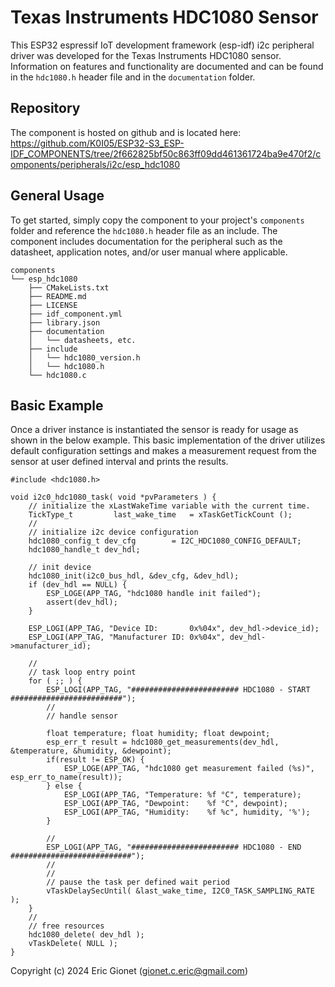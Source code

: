 # Texas Instruments HDC1080 Sensor
This ESP32 espressif IoT development framework (esp-idf) i2c peripheral driver was developed for the Texas Instruments HDC1080 sensor.  Information on features and functionality are documented and can be found in the `hdc1080.h` header file and in the `documentation` folder.

## Repository
The component is hosted on github and is located here: https://github.com/K0I05/ESP32-S3_ESP-IDF_COMPONENTS/tree/2f662825bf50c863ff09dd461361724ba9e470f2/components/peripherals/i2c/esp_hdc1080

## General Usage
To get started, simply copy the component to your project's `components` folder and reference the `hdc1080.h` header file as an include.  The component includes documentation for the peripheral such as the datasheet, application notes, and/or user manual where applicable.

```
components
└── esp_hdc1080
    ├── CMakeLists.txt
    ├── README.md
    ├── LICENSE
    ├── idf_component.yml
    ├── library.json
    ├── documentation
    │   └── datasheets, etc.
    ├── include
    │   └── hdc1080_version.h
    │   └── hdc1080.h
    └── hdc1080.c
```

## Basic Example
Once a driver instance is instantiated the sensor is ready for usage as shown in the below example.   This basic implementation of the driver utilizes default configuration settings and makes a measurement request from the sensor at user defined interval and prints the results.

```
#include <hdc1080.h>

void i2c0_hdc1080_task( void *pvParameters ) {
    // initialize the xLastWakeTime variable with the current time.
    TickType_t         last_wake_time   = xTaskGetTickCount ();
    //
    // initialize i2c device configuration
    hdc1080_config_t dev_cfg        = I2C_HDC1080_CONFIG_DEFAULT;
    hdc1080_handle_t dev_hdl;

    // init device
    hdc1080_init(i2c0_bus_hdl, &dev_cfg, &dev_hdl);
    if (dev_hdl == NULL) {
        ESP_LOGE(APP_TAG, "hdc1080 handle init failed");
        assert(dev_hdl);
    }

    ESP_LOGI(APP_TAG, "Device ID:       0x%04x", dev_hdl->device_id);
    ESP_LOGI(APP_TAG, "Manufacturer ID: 0x%04x", dev_hdl->manufacturer_id);

    //
    // task loop entry point
    for ( ;; ) {
        ESP_LOGI(APP_TAG, "######################## HDC1080 - START #########################");
        //
        // handle sensor
        
        float temperature; float humidity; float dewpoint;
        esp_err_t result = hdc1080_get_measurements(dev_hdl, &temperature, &humidity, &dewpoint);
        if(result != ESP_OK) {
            ESP_LOGE(APP_TAG, "hdc1080 get measurement failed (%s)", esp_err_to_name(result));
        } else {
            ESP_LOGI(APP_TAG, "Temperature: %f °C", temperature);
            ESP_LOGI(APP_TAG, "Dewpoint:    %f °C", dewpoint);
            ESP_LOGI(APP_TAG, "Humidity:    %f %c", humidity, '%');
        }
        
        //
        ESP_LOGI(APP_TAG, "######################## HDC1080 - END ###########################");
        //
        //
        // pause the task per defined wait period
        vTaskDelaySecUntil( &last_wake_time, I2C0_TASK_SAMPLING_RATE );
    }
    //
    // free resources
    hdc1080_delete( dev_hdl );
    vTaskDelete( NULL );
}
```



Copyright (c) 2024 Eric Gionet (gionet.c.eric@gmail.com)